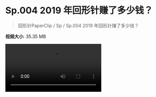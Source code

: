 # Sp.004 2019 年回形针赚了多少钱？

> 回形针PaperClip / Sp / Sp.004 2019 年回形针赚了多少钱？

**视频大小**: 35.35 MB

<div class="video"><video src="https://file.hsyhx.top/archive/PaperClip/Sp/004.mp4" controls preload>🤔 您的浏览器不支持 video 标签</video></div>
